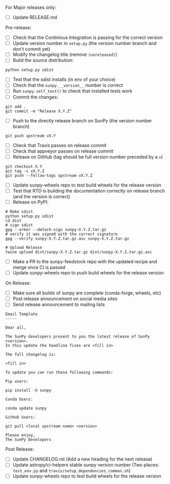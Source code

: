 For Major releases only:
- [ ] Update RELEASE.md

Pre-release:
- [ ] Check that the Continious Integration is passing for the correct version
- [ ] Update version number in `setup.py` (the version number branch and don't commit yet)
- [ ] Modify the changelog title (remove `(unreleased)`)
- [ ] Build the source distribution:
```
python setup.py sdist
```
- [ ] Test that the sdist installs (in env of your choice)
- [ ] Check that the `sunpy.__version__` number is correct
- [ ] Run `sunpy.self_test()` to check that installed tests work
- [ ] Commit the changes: 
```
git add .
git commit -m "Release X.Y.Z"
```
- [ ] Push to the directly release branch on SunPy (the version number branch)
```
git push upstream vX.Y
```
- [ ] Check that Travis passes on release commit
- [ ] Check that appveyor passes on release commit
- [ ] Release on GitHub (tag should be full version number preceded by a `v`)
```
git checkout X.Y
git tag -s vX.Y.Z
git push --follow-tags upstream vX.Y.Z
```
- [ ] Update sunpy-wheels repo to test build wheels for the release version
- [ ] Test that RTD is building the documentation correctly on release branch (and the version is correct)
- [ ] Release on PyPI:
```
# Make sdist
python setup.py sdist
cd dist
# sign sdist
gpg --armor --detach-sign sunpy-X.Y.Z.tar.gz
# verify it was signed with the correct signature
gpg --verify sunpy-X.Y.Z.tar.gz.asc sunpy-X.Y.Z.tar.gz

# Upload Release
twine upload dist/sunpy-X.Y.Z.tar.gz dist/sunpy-X.Y.Z.tar.gz.asc
```
- [ ] Make a PR to the sunpy-feedstock repo with the updated recipe and merge once CI is passed
- [ ] Update sunpy-wheels repo to push build wheels for the release version

On Release:
- [ ] Make sure all builds of sunpy are complete (conda-forge, wheels, etc)
- [ ] Post release announcement on social media sites
- [ ] Send release announcement to mailing lists
``` 
Email Template
-----

Dear all,

The SunPy developers present to you the latest release of SunPy <version>.
In this update the headline fixes are <fill in>

The full changelog is:

<fill in>

To update you can run these following commands:

Pip users:

pip install -U sunpy

Conda Users:

conda update sunpy

GitHub Users:

git pull <local upstream name> <version>

Please enjoy,
The SunPy Developers
```
Post Release:
- [ ] Update CHANGELOG.rst (Add a new heading for the next release)
- [ ] Update astropy/ci-helpers stable sunpy version number (Two places: `test_env.py` and `travis/setup_dependencies_common.sh`)
- [ ] Update sunpy-wheels repo to test build wheels for the release version
